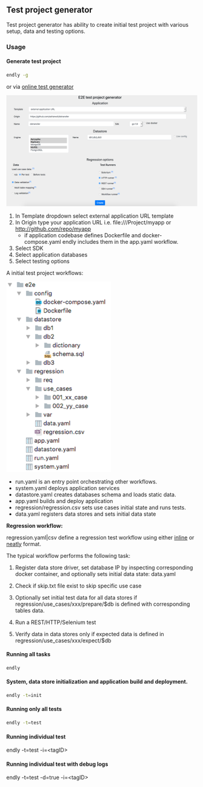 ## Test project generator 

Test project generator has ability to create initial test project with various setup, data and testing options.

### Usage

#### Generate test project


```bash
endly -g
```

or via [online test generator](https://endly-external.appspot.com/)

![](../../project_generator.png)

 1. In Template dropdown select external application URL template
 2. In Origin type your application URL i.e. file:///Project/myapp or http://github.com/repo/myapp
    - if application codebase defines Dockerfile and docker-compose.yaml endly includes them in the app.yaml workflow. 
 3. Select SDK
 4. Select application databases
 5. Select testing options 

A initial test project workflows:

![](initial_project.png)

  -  run.yaml is an entry point orchestrating other workflows.
  -  system.yaml deploys application services
  -  datastore.yaml creates databases schema and loads static data.
  -  app.yaml builds and deploy application
  -  regression/regression.csv sets use cases initial state and runs tests.
  -  data.yaml registers data stores and sets initial data state  


**Regression workflow:**

  regression.yaml|csv define a regression test workflow using either [inline](../inline) or [neatly](https://github.com/viant/neatly) format.

The typical workflow performs the following task:

1.  Register data store driver, set database IP by inspecting corresponding docker container, and optionally sets initial data state: data.yaml

2. Check if skip.txt file exist to skip specific use case

3. Optionally set initial test data for all data stores if regression/use_cases/xxx/prepare/$db is defined with corresponding tables data.

4. Run a REST/HTTP/Selenium test

5. Verify data in data stores only if expected data is defined in regression/use_cases/xxx/expect/$db



#### Running all tasks

```bash
endly 
```

#### System, data store initialization and application build and deployment.

```bash
endly -t=init
```

#### Running only all tests

```bash
endly -t=test
```

#### Running individual test

endly -t=test -i=&lt;tagID>

#### Running individual test with debug logs

endly -t=test -d=true -i=&lt;tagID>  
